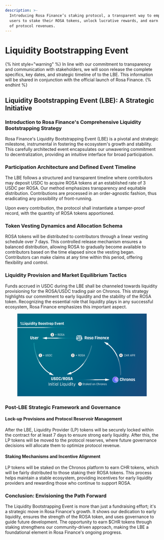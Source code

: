 ```yaml
---
description: >-
  Introducing Rosa Finance’s staking protocol, a transparent way to empower
  users to stake their ROSA tokens, unlock lucrative rewards, and earn a share
  of protocol revenues.
---
```


# Liquidity Bootstrapping Event

{% hint style="warning" %}
In line with our commitment to transparency and communication with stakeholders, we will soon release the complete specifics, key dates, and strategic timeline of to the LBE. This information will be shared in conjunction with the official launch of Rosa Finance.
{% endhint %}

## **Liquidity Bootstrapping Event (LBE): A Strategic Initiative**

### **Introduction to Rosa Finance's Comprehensive Liquidity Bootstrapping Strategy**

Rosa Finance's Liquidity Bootstrapping Event (LBE) is a pivotal and strategic milestone, instrumental in fostering the ecosystem's growth and stability. This carefully architected event encapsulates our unwavering commitment to decentralization, providing an intuitive interface for broad participation.

### **Participation Architecture and Defined Event Timeline**

The LBE follows a structured and transparent timeline where contributors may deposit USDC to acquire ROSA tokens at an established rate of 3 USDC per ROSA. Our method emphasizes transparency and equitable distribution. Contributions are processed in an order-agnostic fashion, thus eradicating any possibility of front-running.

Upon every contribution, the protocol shall instantiate a tamper-proof record, with the quantity of ROSA tokens apportioned.

### **Token Vesting Dynamics and Allocation Schema**

ROSA tokens will be distributed to contributors through a linear vesting schedule over 7 days. This controlled release mechanism ensures a balanced distribution, allowing ROSA to gradually become available to contributors based on the time elapsed since the vesting began. Contributors can make claims at any time within this period, offering flexibility and control.

### **Liquidity Provision and Market Equilibrium Tactics**

Funds accrued in USDC during the LBE shall be channeled towards liquidity provisioning for the ROSA/USDC trading pair on Chronos. This strategy highlights our commitment to early liquidity and the stability of the ROSA token. Recognizing the essential role that liquidity plays in any successful ecosystem, Rosa Finance emphasizes this important aspect.

<figure><img src="../.gitbook/assets/LBEROSA (1).png" alt=""><figcaption></figcaption></figure>

### **Post-LBE Strategic Framework and Governance**

#### **Lock-up Provisions and Protocol Reservoir Management**

After the LBE, Liquidity Provider (LP) tokens will be securely locked within the contract for at least 7 days to ensure strong early liquidity. After this, the LP tokens will be moved to the protocol reserves, where future governance decisions will allocate them to optimize protocol revenue.

#### **Staking Mechanisms and Incentive Alignment**

LP tokens will be staked on the Chronos platform to earn CHR tokens, which will be fairly distributed to those staking their ROSA tokens. This process helps maintain a stable ecosystem, providing incentives for early liquidity providers and rewarding those who continue to support ROSA.

### **Conclusion: Envisioning the Path Forward**

The Liquidity Bootstrapping Event is more than just a fundraising effort; it's a strategic move in Rosa Finance's growth. It shows our dedication to early liquidity, ensures the strength of the ROSA token, and uses governance to guide future development. The opportunity to earn $CHR tokens through staking strengthens our community-driven approach, making the LBE a foundational element in Rosa Finance's ongoing progress.
